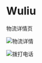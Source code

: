 # Wuliu
物流详情页


![物流详情](https://upload-images.jianshu.io/upload_images/1338042-c42995edd1ae7925.png?imageMogr2/auto-orient/strip%7CimageView2/2/w/1240)


![拨打电话](https://upload-images.jianshu.io/upload_images/1338042-2e6b804d12f8ef07.png?imageMogr2/auto-orient/strip%7CimageView2/2/w/1240)
